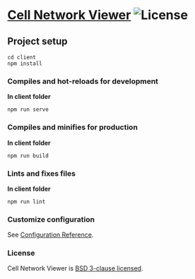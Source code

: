 # [Cell Network Viewer](https://uwgraphics.github.io/CellNetworkViewer/) ![License](https://img.shields.io/badge/License-BSD%203--Clause-green.svg)

## Project setup
```
cd client
npm install
```

### Compiles and hot-reloads for development
**In client folder**
```
npm run serve
```

### Compiles and minifies for production
**In client folder**
```
npm run build
```

### Lints and fixes files
**In client folder**
```
npm run lint
```

### Customize configuration
See [Configuration Reference](https://cli.vuejs.org/config/).

### License

Cell Network Viewer is [BSD 3-clause licensed](./LICENSE).
